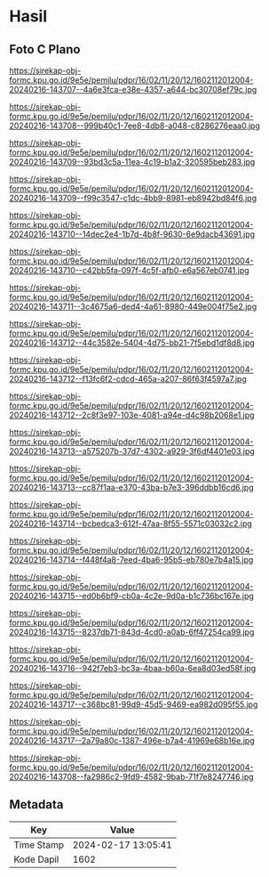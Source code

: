 # Hasil

## Foto C Plano

https://sirekap-obj-formc.kpu.go.id/9e5e/pemilu/pdpr/16/02/11/20/12/1602112012004-20240216-143707--4a6e3fca-e38e-4357-a644-bc30708ef79c.jpg

https://sirekap-obj-formc.kpu.go.id/9e5e/pemilu/pdpr/16/02/11/20/12/1602112012004-20240216-143708--999b40c1-7ee8-4db8-a048-c8286276eaa0.jpg

https://sirekap-obj-formc.kpu.go.id/9e5e/pemilu/pdpr/16/02/11/20/12/1602112012004-20240216-143709--93bd3c5a-11ea-4c19-b1a2-320595beb283.jpg

https://sirekap-obj-formc.kpu.go.id/9e5e/pemilu/pdpr/16/02/11/20/12/1602112012004-20240216-143709--f99c3547-c1dc-4bb9-8981-eb8942bd84f6.jpg

https://sirekap-obj-formc.kpu.go.id/9e5e/pemilu/pdpr/16/02/11/20/12/1602112012004-20240216-143710--14dec2e4-1b7d-4b8f-9630-6e9dacb43691.jpg

https://sirekap-obj-formc.kpu.go.id/9e5e/pemilu/pdpr/16/02/11/20/12/1602112012004-20240216-143710--c42bb5fa-097f-4c5f-afb0-e6a567eb0741.jpg

https://sirekap-obj-formc.kpu.go.id/9e5e/pemilu/pdpr/16/02/11/20/12/1602112012004-20240216-143711--3c4675a6-ded4-4a61-8980-449e004f75e2.jpg

https://sirekap-obj-formc.kpu.go.id/9e5e/pemilu/pdpr/16/02/11/20/12/1602112012004-20240216-143712--44c3582e-5404-4d75-bb21-7f5ebd1df8d8.jpg

https://sirekap-obj-formc.kpu.go.id/9e5e/pemilu/pdpr/16/02/11/20/12/1602112012004-20240216-143712--f13fc6f2-cdcd-465a-a207-86f63f4597a7.jpg

https://sirekap-obj-formc.kpu.go.id/9e5e/pemilu/pdpr/16/02/11/20/12/1602112012004-20240216-143712--2c8f3e97-103e-4081-a94e-d4c98b2068e1.jpg

https://sirekap-obj-formc.kpu.go.id/9e5e/pemilu/pdpr/16/02/11/20/12/1602112012004-20240216-143713--a575207b-37d7-4302-a929-3f6df4401e03.jpg

https://sirekap-obj-formc.kpu.go.id/9e5e/pemilu/pdpr/16/02/11/20/12/1602112012004-20240216-143713--cc87f1aa-e370-43ba-b7e3-396ddbb16cd6.jpg

https://sirekap-obj-formc.kpu.go.id/9e5e/pemilu/pdpr/16/02/11/20/12/1602112012004-20240216-143714--bcbedca3-612f-47aa-8f55-5571c03032c2.jpg

https://sirekap-obj-formc.kpu.go.id/9e5e/pemilu/pdpr/16/02/11/20/12/1602112012004-20240216-143714--f448f4a8-7eed-4ba6-95b5-eb780e7b4a15.jpg

https://sirekap-obj-formc.kpu.go.id/9e5e/pemilu/pdpr/16/02/11/20/12/1602112012004-20240216-143715--ed0b6bf9-cb0a-4c2e-9d0a-b1c736bc167e.jpg

https://sirekap-obj-formc.kpu.go.id/9e5e/pemilu/pdpr/16/02/11/20/12/1602112012004-20240216-143715--8237db71-843d-4cd0-a0ab-6ff47254ca99.jpg

https://sirekap-obj-formc.kpu.go.id/9e5e/pemilu/pdpr/16/02/11/20/12/1602112012004-20240216-143716--942f7eb3-bc3a-4baa-b60a-6ea8d03ed58f.jpg

https://sirekap-obj-formc.kpu.go.id/9e5e/pemilu/pdpr/16/02/11/20/12/1602112012004-20240216-143717--c368bc81-99d9-45d5-9469-ea982d095f55.jpg

https://sirekap-obj-formc.kpu.go.id/9e5e/pemilu/pdpr/16/02/11/20/12/1602112012004-20240216-143717--2a79a80c-1387-496e-b7a4-41969e68b16e.jpg

https://sirekap-obj-formc.kpu.go.id/9e5e/pemilu/pdpr/16/02/11/20/12/1602112012004-20240216-143708--fa2986c2-9fd9-4582-9bab-71f7e8247746.jpg


## Metadata

| Key        | Value               |
| ---------- | ------------------- |
| Time Stamp | 2024-02-17 13:05:41 |
| Kode Dapil | 1602                |



